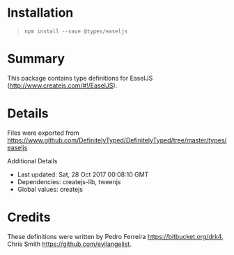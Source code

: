 # Installation
> `npm install --save @types/easeljs`

# Summary
This package contains type definitions for EaselJS (http://www.createjs.com/#!/EaselJS).

# Details
Files were exported from https://www.github.com/DefinitelyTyped/DefinitelyTyped/tree/master/types/easeljs

Additional Details
 * Last updated: Sat, 28 Oct 2017 00:08:10 GMT
 * Dependencies: createjs-lib, tweenjs
 * Global values: createjs

# Credits
These definitions were written by Pedro Ferreira <https://bitbucket.org/drk4>, Chris Smith <https://github.com/evilangelist>.
